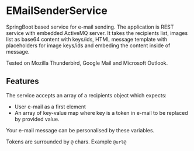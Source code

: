 # EMailSenderService
SpringBoot based service for e-mail sending.
The application is REST service with embedded ActiveMQ server. It takes the recipients list, images list as base64 content with keys/ids, HTML message template with placeholders for image keys/ids and embeding the content inside of message.

Tested on Mozilla Thunderbird, Google Mail and Microsoft Outlook.

## Features

The service accepts an array of a recipients object which expects:

- User e-mail as a first element
- An array of key-value map where key is a token in e-mail to be replaced by provided value.

Your e-mail message can be personalised by these variables.

Tokens are surrounded by `@` chars. Example `@url@`
